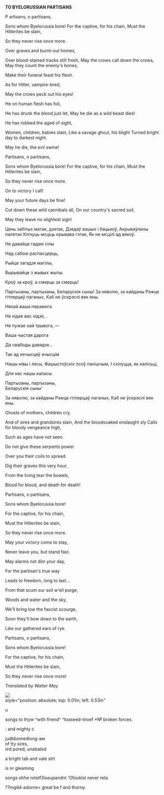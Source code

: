  
**TO BYELORUSSIAN PARTISANS**

P artisans, o partisans,

Sons whom Byelorussia bore! For the captive, for his chain, Must the Hitlerites be slain,

So they never rise once more.

Over graves and burnt-out homes,

Over blood-stained tracks still fresh, May the crows call down the crows, May they count the enemy's bones,

Make their funeral feast his flesh.

As for Hitler, vampire-bred,

May the crows peck out his eyes!

He on human flesh has foil,

He has drunk the blood just let, May he die as a wild beast dies!

He has robbed the aged of sight,

Women, children, babies slain, Like a savage ghoul, his blight Turned bright day to darkest night.

May he die, the evil swine!

Partisans, o partisans,

Sons whom Byelorussia bore! For the captive, for his chain, Must the Hitlerites be slain,

So they never rise once more.

On to victory I call!

May your future days be fine!

Cut down these wild cannibals all, On our country's sacred soil,

May they leave no slightest sign!

Цень забітых матак, дзетак, Дзедаў вашых і бацькоў, Акрываўлены палетак Клічуць мсціць крывава гэтак, Як не мсцілі ад вякоў.

He давайце гадам сілы

Над сабою распасцерць,

Рыйце загадзя магілы,

Вырывайце з жывых жылы.

Кроў за кроў, а смерць за смерць!

Партызаны, партызаны, Беларускія сыны! За няволю, за кайданы Рэжце гітлерцаў паганых, Каб не ўскрэслі век яны.

Няхай ваша перамога

He кідае вас нідзе, .

He пужае хай трывога, —

Ваша чыстая дарога

Да свабоды давядзе...

Так ад нечысцяў ачысцім

Нашы нівы і лясы, Фашыстоўскіх псоў панішчым, I схінуцца, як калісьці,

Для нас нашы каласы.

Партызаны, партызаны,  
Беларускія сыны’

За няволю, за кайданы Рэжце гітлерцаў паганых, Каб не  ўскрэслі  век  яны.

Ghosts of mothers, children cry,

And of sires and grandsires slain, And the bloodsoaked onslaught sly Calls for bloody vengeance high,

Such as ages have not seen.

Do not give these serpents power

Over you their coils to spread.

Dig their graves this very hour,

From the living tear the bowels,

Blood for blood, and death for death!

Partisans, o partisans,

Sons whom Byelorussia bore!

For the captive, for his chain,

Must the Hitlerites be slain,

So they never rise once more.

May your victory come to stay,

Never leave you, but stand fast.

May alarms not dim your day,

For the partisan's true way

Leads to freedom, long to last...

From that scum our soil w'ell purge,

Woods and water and the sky,

We'll bring low the fascist scourge,

Soon they'll bow down to the earth,

Like our gathered ears of rye.

Partisans, o partisans,

Sons whom Byelorussia bore!

For the captive, for his chain,

Must the Hitlerites be slain,

So they never rise once more!

_Translated by Walter May._

![](2022-%D0%9C%D1%96%D0%BD%D1%81%D0%BA-%D0%BB%D1%83%D1%87%D0%BD%D0%B0%D1%81%D1%86%D1%8C-%D0%BC%D1%96%D0%BA%D0%BE%D0%BB%D0%B0-%D0%BC%D1%8F%D1%82%D0%BB%D1%96%D1%86%D0%BA%D1%96_html_11d94927c8510d06.jpg)  
style="position: absolute; top: 0.01in; left: 0.53in"

u

songs to thyw ^with friend^ ^toaseed-tiroef *№ broken  forces.

: and mighty  c

judbbomedlong-ам  
of  tty  sires,  
iird pored, unabated

a bright tab and  vale strt

is nr gleaming

songs ohhe rotetf3iseupandnt 'Ofouklst never  reta

?7mgdd-adorne< great be f and thorny.

  
